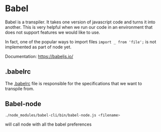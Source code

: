 # Babel

Babel is a transpiler. It takes one version of javascript code and turns it into another. This is very helpful when we run our code in an environment that does not support features we would like to use. 


In fact, one of the popular ways to import files `import _ from 'file';` is not implemented as part of node yet.

Documentation: https://babeljs.io/

## .babelrc
The [.babelrc](./.babelrc) file is responsible for the specifications that we want to transpile from.

## Babel-node
```sh
./node_modules/babel-cli/bin/babel-node.js <filename>
```
will call node with all the babel preferences
